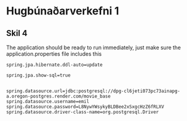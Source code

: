 # Hugbúnaðarverkefni 1

## Skil 4


The application should be ready to run immediately, just make sure the application.properties file includes this

```
spring.jpa.hibernate.ddl-auto=update

spring.jpa.show-sql=true


spring.datasource.url=jdbc:postgresql://dpg-cl6jeti073pc73ainapg-a.oregon-postgres.render.com/movie_base
spring.datasource.username=emil
spring.datasource.password=L8NywYWsykyBLDBee2xSxgcHzZ6fRLXV
spring.datasource.driver-class-name=org.postgresql.Driver
```
